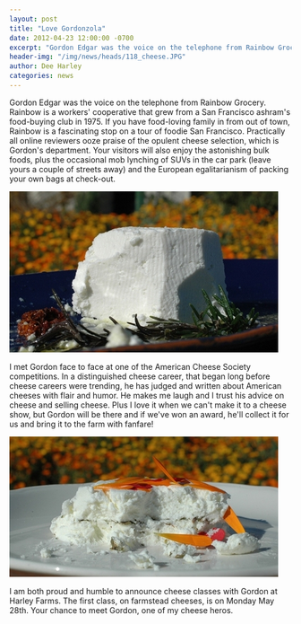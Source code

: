 ```yaml
---
layout: post
title: "Love Gordonzola"
date: 2012-04-23 12:00:00 -0700
excerpt: "Gordon Edgar was the voice on the telephone from Rainbow Grocery. Rainbow is a workers' cooperative that grew ..."
header-img: "/img/news/heads/118_cheese.JPG"
author: Dee Harley
categories: news
---
```

Gordon Edgar was the voice on the telephone from Rainbow Grocery.
Rainbow is a workers' cooperative that grew from a San Francisco
ashram's food-buying club in 1975. If you have food-loving family in
from out of town, Rainbow is a fascinating stop on a tour of foodie
San Francisco. Practically all online reviewers ooze praise of the
opulent cheese selection, which is Gordon's department. Your visitors
will also enjoy the astonishing bulk foods, plus the occasional mob
lynching of SUVs in the car park (leave yours a couple of streets
away) and the European egalitarianism of packing your own bags at
check-out.

![image](/img/news/118_cheese.JPG)

I met Gordon face to face at one of the American Cheese Society
competitions. In a distinguished cheese career, that began long before
cheese careers were trending, he has judged and written about American
cheeses with flair and humor. He makes me laugh and I trust his advice
on cheese and selling cheese. Plus I love it when we can't make it to
a cheese show, but Gordon will be there and if we've won an award,
he'll collect it for us and bring it to the farm with fanfare!

![image](/img/news/118_cheese2.JPG)

I am both proud and humble to announce cheese classes with Gordon at
Harley Farms. The first class, on farmstead cheeses, is on Monday May
28th. Your chance to meet Gordon, one of my cheese heros.

